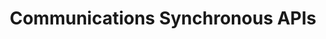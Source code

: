 ---
title: Communications Synchronous APIs
description: Learn to create and run communication APIs to merge XDP and PDF templates with XML data to generate branded communications for printing and digital deliveries.
openAPISpec: https://raw.githubusercontent.com/AdobeDocs/experience-manager-forms-cloud-service-developer-reference/main/src/swagger-specs/sync.yaml
keywords: 
  - Experience Manager Forms Communications
  - Communications
  - API Documentation
  - HTTP
  - REST
--- 